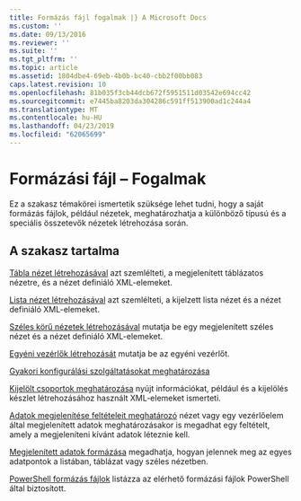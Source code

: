 ```yaml
---
title: Formázás fájl fogalmak |} A Microsoft Docs
ms.custom: ''
ms.date: 09/13/2016
ms.reviewer: ''
ms.suite: ''
ms.tgt_pltfrm: ''
ms.topic: article
ms.assetid: 1804dbe4-69eb-4b0b-bc40-cbb2f00bb083
caps.latest.revision: 10
ms.openlocfilehash: 81b035f3cb44dcb672f5951511d03542e694cc42
ms.sourcegitcommit: e7445ba8203da304286c591ff513900ad1c244a4
ms.translationtype: MT
ms.contentlocale: hu-HU
ms.lasthandoff: 04/23/2019
ms.locfileid: "62065699"
---
```

# <a name="formatting-file-concepts"></a>Formázási fájl – Fogalmak

Ez a szakasz témakörei ismertetik szüksége lehet tudni, hogy a saját formázás fájlok, például nézetek, meghatározhatja a különböző típusú és a speciális összetevők nézetek létrehozása során.

## <a name="in-this-section"></a>A szakasz tartalma

[Tábla nézet létrehozásával](./creating-a-table-view.md) azt szemlélteti, a megjelenített táblázatos nézetre, és a nézet definiáló XML-elemeket.

[Lista nézet létrehozásával](./creating-a-list-view.md) azt szemlélteti, a kijelzett lista nézet és a nézet definiáló XML-elemeket.

[Széles körű nézetek létrehozásával](./creating-a-wide-view.md) mutatja be egy megjelenített széles nézet és a nézet definiáló XML-elemeket.

[Egyéni vezérlők létrehozását](./creating-custom-controls.md) mutatja be az egyéni vezérlőt.

[Gyakori konfigurálási szolgáltatásokat meghatározása](./defining-common-configuration-features.md)

[Kijelölt csoportok meghatározása](./defining-selection-sets.md) nyújt információkat, például és a kijelölés készlet létrehozásához használt XML-elemeket ismerteti.

[Adatok megjelenítése feltételeit meghatározó](./defining-conditions-for-displaying-data.md) nézet vagy egy vezérlőelem által megjelenített adatok meghatározásakor is megadhat egy feltételt, amely a megjeleníteni kívánt adatok léteznie kell.

[Megjelenített adatok formázása](./formatting-displayed-data.md) megadhatja, hogyan jelennek meg az egyes adatpontok a listában, táblázat vagy széles nézetben.

[PowerShell formázás fájlok](./powershell-formatting-files.md) listázza az elérhető formázási fájlok PowerShell által biztosított.
